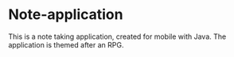 # Note-application

This is a note taking application, created for mobile with Java. The application is themed after an RPG.
